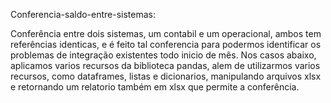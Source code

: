 Conferencia-saldo-entre-sistemas:


Conferência entre dois sistemas, um contabil e um operacional, ambos tem referências identicas, e é feito tal conferencia para podermos identificar os problemas de integração existentes todo inicio de mês. Nos casos abaixo, aplicamos varios recursos da biblioteca pandas, alem de utilizarmos varios recursos, como dataframes, listas e dicionarios, manipulando arquivos xlsx e retornando um relatorio também em xlsx que permite a conferência.
